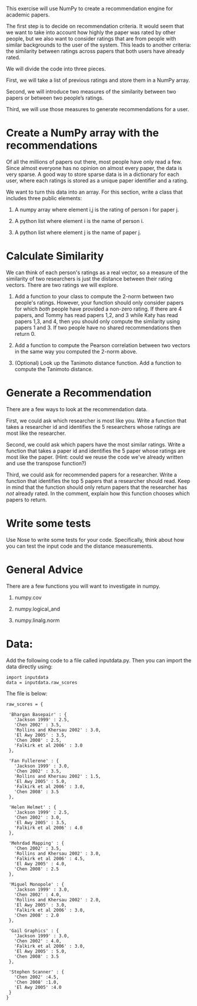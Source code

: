 This exercise will use NumPy to create a recommendation engine for
academic papers.

The first step is to decide on recommendation criteria. It would seem
that we want to take into account how highly the paper was rated by
other people, but we also want to consider ratings that are from people
with similar backgrounds to the user of the system. This leads to
another criteria: the similarity between ratings across papers that both
users have already rated.

We will divide the code into three pieces.

First, we will take a list of previous ratings and store them in a NumPy
array.

Second, we will introduce two measures of the similarity between two
papers or between two people’s ratings.

Third, we will use those measures to generate recommendations for a
user.

Create a NumPy array with the recommendations
=============================================

Of all the millions of papers out there, most people have only read a
few. Since almost everyone has no opinion on almost every paper, the
data is very sparse. A good way to store sparse data is in a dictionary
for each user, where each ratings is stored as a unique paper identifier
and a rating.

We want to turn this data into an array. For this section, write a class
that includes three public elements:

1.  A numpy array where element i,j is the rating of person i for paper
    j.

2.  A python list where element i is the name of person i.

3.  A python list where element j is the name of paper j.

Calculate Similarity
====================

We can think of each person's ratings as a real vector, so a measure of
the similarity of two researchers is just the distance between their
rating vectors. There are two ratings we will explore.

1. Add a function to your class to compute the 2-norm between two people's
   ratings. However, your function should only consider papers for which *both*
   people have provided a non-zero rating. If there are 4 papers, and Tommy has
   read papers 1,2, and 3 while Katy has read papers 1,3, and 4, then you should
   only compute the similarity using papers 1 and 3. If two people have no
   shared recommendations then return 0.

2. Add a function to compute the Pearson correlation between two
   vectors in the same way you computed the 2-norm above.

3. (Optional) Look up the Tanimoto distance function. Add a function to
   compute the Tanimoto distance.

Generate a Recommendation
=========================

There are a few ways to look at the recommendation data.

First, we could ask which researcher is most like you. Write a function
that takes a researcher id and identifies the 5 researchers whose
ratings are most like the researcher.

Second, we could ask which papers have the most similar ratings. Write a
function that takes a paper id and identifies the 5 paper whose ratings
are most like the paper. (Hint: could we reuse the code we've already
written and use the transpose function?)

Third, we could ask for recommended papers for a researcher. Write a
function that identifies the top 5 papers that a researcher should read.
Keep in mind that the function should only return papers that the
researcher has *not* already rated. In the comment, explain how this
function chooses which papers to return.

Write some tests
================

Use Nose to write some tests for your code. Specifically, think about
how you can test the input code and the distance measurements.

General Advice
==============

There are a few functions you will want to investigate in numpy.

1. numpy.cov

2. numpy.logical\_and

3. numpy.linalg.norm

Data:
=====

Add the following code to a file called inputdata.py. Then you can
import the data directly using:

    import inputdata
    data = inputdata.raw_scores

The file is below:

    raw_scores = {

     'Bhargan Basepair' : {
       'Jackson 1999' : 2.5,
       'Chen 2002' : 3.5,
       'Rollins and Khersau 2002' : 3.0,
       'El Awy 2005' : 3.5,
       'Chen 2008' : 2.5,
       'Falkirk et al 2006' : 3.0
     },

     'Fan Fullerene' : {
       'Jackson 1999' : 3.0,
       'Chen 2002' : 3.5,
       'Rollins and Khersau 2002' : 1.5,
       'El Awy 2005' : 5.0,
       'Falkirk et al 2006' : 3.0,
       'Chen 2008' : 3.5
     },

     'Helen Helmet' : {
       'Jackson 1999' : 2.5,
       'Chen 2002' : 3.0,
       'El Awy 2005' : 3.5,
       'Falkirk et al 2006' : 4.0
     },

     'Mehrdad Mapping' : {
       'Chen 2002' : 3.5,
       'Rollins and Khersau 2002' : 3.0,
       'Falkirk et al 2006' : 4.5,
       'El Awy 2005' : 4.0,
       'Chen 2008' : 2.5
     },

     'Miguel Monopole' : {
       'Jackson 1999' : 3.0,
       'Chen 2002' : 4.0,
       'Rollins and Khersau 2002' : 2.0,
       'El Awy 2005' : 3.0,
       'Falkirk et al 2006' : 3.0,
       'Chen 2008' : 2.0
     },

     'Gail Graphics' : {
       'Jackson 1999' : 3.0,
       'Chen 2002' : 4.0,
       'Falkirk et al 2006' : 3.0,
       'El Awy 2005' : 5.0,
       'Chen 2008' : 3.5
     },

     'Stephen Scanner' : {
       'Chen 2002' :4.5,
       'Chen 2008' :1.0,
       'El Awy 2005' :4.0
     }
    }
